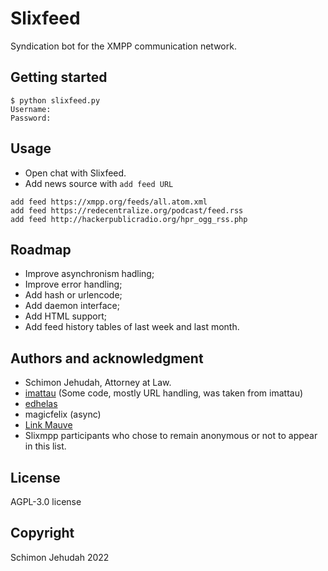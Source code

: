 # Slixfeed
Syndication bot for the XMPP communication network.

## Getting started
```
$ python slixfeed.py
Username: 
Password: 
```

## Usage
- Open chat with Slixfeed.
- Add news source with `add feed URL`

```
add feed https://xmpp.org/feeds/all.atom.xml
add feed https://redecentralize.org/podcast/feed.rss
add feed http://hackerpublicradio.org/hpr_ogg_rss.php
```

## Roadmap
- Improve asynchronism hadling;
- Improve error handling;
- Add hash or urlencode;
- Add daemon interface;
- Add HTML support;
- Add feed history tables of last week and last month.

## Authors and acknowledgment
- Schimon Jehudah, Attorney at Law.
- [imattau](https://github.com/imattau/atomtopubsub) (Some code, mostly URL handling, was taken from imattau)
- [edhelas](https://github.com/edhelas/atomtopubsub)
- magicfelix (async)
- [Link Mauve](https://linkmauve.fr/contact.xhtml)
- Slixmpp participants who chose to remain anonymous or not to appear in this list.

## License
AGPL-3.0 license

## Copyright
Schimon Jehudah 2022
